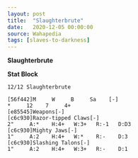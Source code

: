 ```yaml
---
layout: post
title:  "Slaughterbrute"
date:   2020-12-05 00:00:00
source: Wahapedia
tags: [slaves-to-darkness]
---
```


**Slaughterbrute**

**Stat Block**
```
12/12 Slaughterbrute
```

```
[56f442]M     W     B     Sa    [-]
*     12    7     4+    
[e85545]Weapons[-]
[c6c930]Razor-tipped Claws[-]
2"     A:*    H:4+   W:3+   R:-1   D:D3  
[c6c930]Mighty Jaws[-]
1"     A:2    H:4+   W:*    R:-    D:3   
[c6c930]Slashing Talons[-]
1"     A:2    H:4+   W:3+   R:-    D:1   
```
    